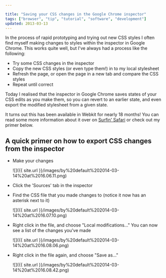 ```yaml
---

title: "Saving your CSS changes in the Google Chrome inspector"
tags: ["browser", "tip", "tutorial", "software", "development"]
updated: 2013-03-13
---
```

In the process of rapid prototyping and trying out new CSS styles I often find myself making changes to styles within the inspector in Google Chrome. This works quite well, but I've always had a process like the following:

<!-- more -->

- Try some CSS changes in the inspector
- Copy the new CSS styles (or even type them!) in to my local stylesheet
- Refresh the page, or open the page in a new tab and compare the CSS styles
- Repeat until correct

Today I realised that the inspector in Google Chrome saves states of your CSS edits as you make them, so you can revert to an earlier state, and even export the modified stylesheet from a given state.

It turns out this has been available in Webkit for nearly 18 months! You can read some more information about it over on [Surfin' Safari](http://www.webkit.org/blog/1463/web-inspector-styles-enhanced/) or check out my primer below.

## A quick primer on how to export CSS changes from the inspector

- Make your changes

  ![]({{ site.url }}/images/by%20default%202014-03-14%20at%2016.06.11.png)

- Click the 'Sources' tab in the inspector
- Find the CSS file that you made changes to (notice it now has an asterisk next to it)

  ![]({{ site.url }}/images/by%20default%202014-03-14%20at%2016.07.10.png)

- Right click in the file, and choose "Local modifications..."
  You can now see a list of the changes you've made

  ![]({{ site.url }}/images/by%20default%202014-03-14%20at%2016.08.06.png)

- Right click in the file again, and choose "Save as..."

  ![]({{ site.url }}/images/by%20default%202014-03-14%20at%2016.08.42.png)
